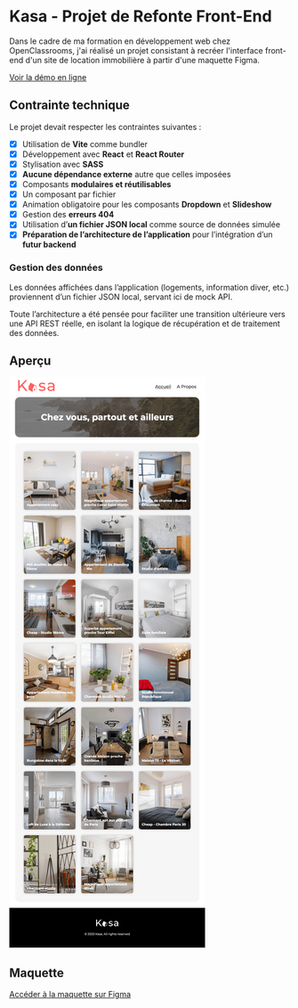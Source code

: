 # Kasa - Projet de Refonte Front-End

Dans le cadre de ma formation en développement web chez OpenClassrooms, j'ai réalisé un projet consistant à recréer l'interface front-end d'un site de location immobilière à partir d'une maquette Figma.

[Voir la démo en ligne](https://hichxm.github.io/openclassrooms-kasa/)

## Contrainte technique

Le projet devait respecter les contraintes suivantes :

- [x] Utilisation de **Vite** comme bundler
- [x] Développement avec **React** et **React Router**
- [x] Stylisation avec **SASS**
- [x] **Aucune dépendance externe** autre que celles imposées
- [x] Composants **modulaires et réutilisables**
- [x] Un composant par fichier
- [x] Animation obligatoire pour les composants **Dropdown** et **Slideshow**
- [x] Gestion des **erreurs 404**
- [x] Utilisation d’**un fichier JSON local** comme source de données simulée
- [x] **Préparation de l’architecture de l’application** pour l’intégration d’un **futur backend**

### Gestion des données

Les données affichées dans l’application (logements, information diver, etc.) proviennent d’un fichier JSON local, servant ici de mock API.

Toute l’architecture a été pensée pour faciliter une transition ultérieure vers une API REST réelle, en isolant la logique de récupération et de traitement des données.

## Aperçu

[![Aperçu du projet](./doc/preview.png)](https://hichxm.github.io/openclassrooms-kasa/)

## Maquette

[Accéder à la maquette sur Figma](https://www.figma.com/design/2BZEoBhyxt5IwZgRn0wGsL/Kasa_FR)